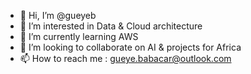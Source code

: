 - 👋 Hi, I’m @gueyeb
- 👀 I’m interested in Data & Cloud architecture
- 🌱 I’m currently learning AWS
- 💞️ I’m looking to collaborate on AI & projects for Africa
- 📫 How to reach me : gueye.babacar@outlook.com
